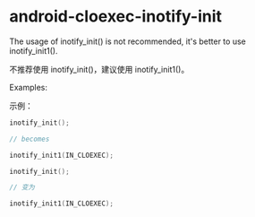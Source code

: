 # android-cloexec-inotify-init

The usage of inotify_init() is not recommended, it's better to use inotify_init1().

不推荐使用 inotify_init()，建议使用 inotify_init1()。

Examples:

示例：

```c++
inotify_init();

// becomes

inotify_init1(IN_CLOEXEC);
```

```c++
inotify_init();

// 变为

inotify_init1(IN_CLOEXEC);
```
